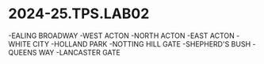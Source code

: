 # 2024-25.TPS.LAB02
-EALING BROADWAY
-WEST ACTON
-NORTH ACTON
-EAST ACTON
-WHITE CITY
-HOLLAND PARK
-NOTTING HILL GATE
-SHEPHERD'S BUSH
-QUEENS WAY
-LANCASTER GATE